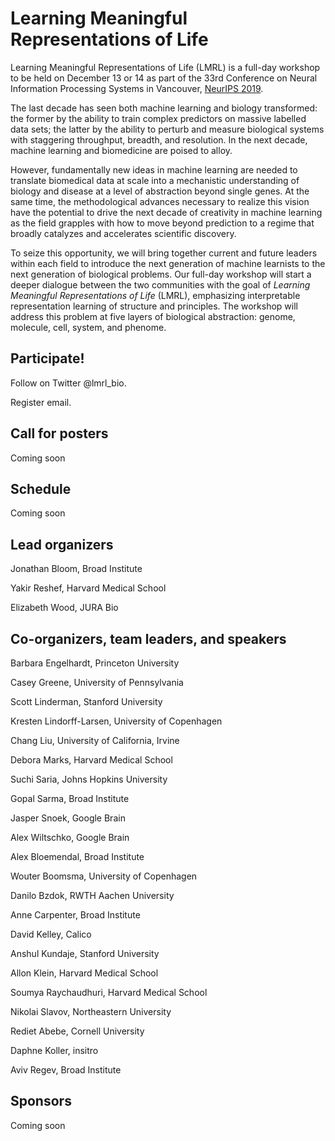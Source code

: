 # Learning Meaningful Representations of Life

Learning Meaningful Representations of Life (LMRL) is a full-day workshop to be held on December 13 or 14 as part of the 33rd Conference on Neural Information Processing Systems in Vancouver, [NeurIPS 2019](https://nips.cc/Conferences/2019/).

The last decade has seen both machine learning and biology transformed: the former by the ability to train complex predictors on massive labelled data sets; the latter by the ability to perturb and measure biological systems with staggering throughput, breadth, and resolution. In the next decade, machine learning and biomedicine are poised to alloy.

However, fundamentally new ideas in machine learning are needed to translate biomedical data at scale into a mechanistic understanding of biology and disease at a level of abstraction beyond single genes. At the same time, the methodological advances necessary to realize this vision have the potential to drive the next decade of creativity in machine learning as the field grapples with how to move beyond prediction to a regime that broadly catalyzes and accelerates scientific discovery.

To seize this opportunity, we will bring together current and future leaders within each field to introduce the next generation of machine learnists to the next generation of biological problems. Our full-day workshop will start a deeper dialogue between the two communities with the goal of *Learning Meaningful Representations of Life* (LMRL), emphasizing interpretable representation learning of structure and principles. The workshop will address this problem at five layers of biological abstraction: genome, molecule, cell, system, and phenome.

## Participate!

Follow on Twitter @lmrl_bio.

Register email.

## Call for posters

Coming soon

## Schedule

Coming soon

## Lead organizers

Jonathan Bloom, Broad Institute

Yakir Reshef, Harvard Medical School

Elizabeth Wood, JURA Bio

## Co-organizers, team leaders, and speakers

Barbara Engelhardt, Princeton University

Casey Greene, University of Pennsylvania

Scott Linderman, Stanford University

Kresten Lindorff-Larsen, University of Copenhagen

Chang Liu, University of California, Irvine

Debora Marks, Harvard Medical School

Suchi Saria, Johns Hopkins University

Gopal Sarma, Broad Institute

Jasper Snoek, Google Brain

Alex Wiltschko, Google Brain

Alex Bloemendal, Broad Institute

Wouter Boomsma, University of Copenhagen

Danilo Bzdok, RWTH Aachen University

Anne Carpenter, Broad Institute

David Kelley, Calico

Anshul Kundaje, Stanford University

Allon Klein, Harvard Medical School

Soumya Raychaudhuri, Harvard Medical School

Nikolai Slavov, Northeastern University

Rediet Abebe, Cornell University

Daphne Koller, insitro

Aviv Regev, Broad Institute

## Sponsors

Coming soon
